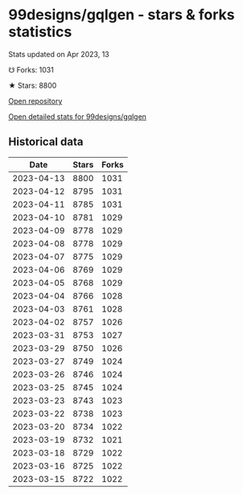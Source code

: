 # 99designs/gqlgen - stars & forks statistics

Stats updated on Apr 2023, 13

☋ Forks: 1031

★ Stars: 8800

[Open repository](https://github.com/99designs/gqlgen)

[Open detailed stats for 99designs/gqlgen](https://reviewgithub.com/rep/99designs/gqlgen)

## Historical data
| Date | Stars | Forks |
|------|-------|-------|
| 2023-04-13 | 8800 | 1031 | 
| 2023-04-12 | 8795 | 1031 | 
| 2023-04-11 | 8785 | 1031 | 
| 2023-04-10 | 8781 | 1029 | 
| 2023-04-09 | 8778 | 1029 | 
| 2023-04-08 | 8778 | 1029 | 
| 2023-04-07 | 8775 | 1029 | 
| 2023-04-06 | 8769 | 1029 | 
| 2023-04-05 | 8768 | 1029 | 
| 2023-04-04 | 8766 | 1028 | 
| 2023-04-03 | 8761 | 1028 | 
| 2023-04-02 | 8757 | 1026 | 
| 2023-03-31 | 8753 | 1027 | 
| 2023-03-29 | 8750 | 1026 | 
| 2023-03-27 | 8749 | 1024 | 
| 2023-03-26 | 8746 | 1024 | 
| 2023-03-25 | 8745 | 1024 | 
| 2023-03-23 | 8743 | 1023 | 
| 2023-03-22 | 8738 | 1023 | 
| 2023-03-20 | 8734 | 1022 | 
| 2023-03-19 | 8732 | 1021 | 
| 2023-03-18 | 8729 | 1022 | 
| 2023-03-16 | 8725 | 1022 | 
| 2023-03-15 | 8722 | 1022 | 

